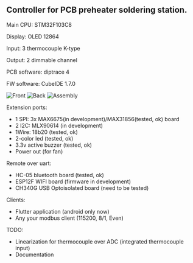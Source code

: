 ## Controller for PCB preheater soldering station.
Main CPU: STM32F103C8

Display: OLED 12864

Input: 3 thermocouple K-type

Output: 2 dimmable channel


PCB software: diptrace 4

FW software: CubeIDE 1.7.0

![Front](/docs/img/front.png)
![Back](/docs/img/back.png)
![Assembly](/docs/img/ass.png)

Extension ports:
- 1 SPI: 3x MAX6675(in development)/MAX31856(tested, ok) board
- 2 I2C: MLX90614 (in development)
- 1Wire: 18b20 (tested, ok)
- 2-color led (tested, ok)
- 3.3v active buzzer (tested, ok)
- Power out (for fan)

Remote over uart:
- HC-05 bluetooth board (tested, ok)
- ESP12F WIFI board (firmware in development)
- CH340G USB Optoisolated board (need to be tested)

Clients:
- Flutter application (android only now)
- Any your modbus client (115200, 8/1, Even)

TODO:
- Linearization for thermocouple over ADC (integrated thermocouple input)
- Documentation
